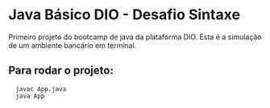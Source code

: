 # Java Básico DIO - Desafio Sintaxe
Primeiro projeto do bootcamp de java da plataforma DIO. Esta é a simulação de um ambiente bancário em terminal. 

## Para rodar o projeto:
```
  javac App.java
  java App
```
